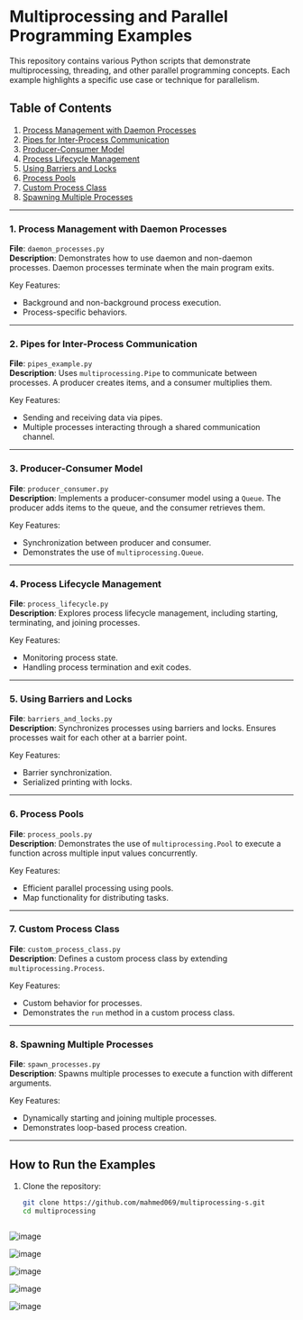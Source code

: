 # Multiprocessing and Parallel Programming Examples

This repository contains various Python scripts that demonstrate multiprocessing, threading, and other parallel programming concepts. Each example highlights a specific use case or technique for parallelism.

## Table of Contents

1. [Process Management with Daemon Processes](#1-process-management-with-daemon-processes)
2. [Pipes for Inter-Process Communication](#2-pipes-for-inter-process-communication)
3. [Producer-Consumer Model](#3-producer-consumer-model)
4. [Process Lifecycle Management](#4-process-lifecycle-management)
5. [Using Barriers and Locks](#5-using-barriers-and-locks)
6. [Process Pools](#6-process-pools)
7. [Custom Process Class](#7-custom-process-class)
8. [Spawning Multiple Processes](#8-spawning-multiple-processes)

---

### 1. Process Management with Daemon Processes

**File**: `daemon_processes.py`  
**Description**: Demonstrates how to use daemon and non-daemon processes. Daemon processes terminate when the main program exits.

Key Features:
- Background and non-background process execution.
- Process-specific behaviors.

---

### 2. Pipes for Inter-Process Communication

**File**: `pipes_example.py`  
**Description**: Uses `multiprocessing.Pipe` to communicate between processes. A producer creates items, and a consumer multiplies them.

Key Features:
- Sending and receiving data via pipes.
- Multiple processes interacting through a shared communication channel.

---

### 3. Producer-Consumer Model

**File**: `producer_consumer.py`  
**Description**: Implements a producer-consumer model using a `Queue`. The producer adds items to the queue, and the consumer retrieves them.

Key Features:
- Synchronization between producer and consumer.
- Demonstrates the use of `multiprocessing.Queue`.

---

### 4. Process Lifecycle Management

**File**: `process_lifecycle.py`  
**Description**: Explores process lifecycle management, including starting, terminating, and joining processes.

Key Features:
- Monitoring process state.
- Handling process termination and exit codes.

---

### 5. Using Barriers and Locks

**File**: `barriers_and_locks.py`  
**Description**: Synchronizes processes using barriers and locks. Ensures processes wait for each other at a barrier point.

Key Features:
- Barrier synchronization.
- Serialized printing with locks.

---

### 6. Process Pools

**File**: `process_pools.py`  
**Description**: Demonstrates the use of `multiprocessing.Pool` to execute a function across multiple input values concurrently.

Key Features:
- Efficient parallel processing using pools.
- Map functionality for distributing tasks.

---

### 7. Custom Process Class

**File**: `custom_process_class.py`  
**Description**: Defines a custom process class by extending `multiprocessing.Process`.

Key Features:
- Custom behavior for processes.
- Demonstrates the `run` method in a custom process class.

---

### 8. Spawning Multiple Processes

**File**: `spawn_processes.py`  
**Description**: Spawns multiple processes to execute a function with different arguments.

Key Features:
- Dynamically starting and joining multiple processes.
- Demonstrates loop-based process creation.

---

## How to Run the Examples

1. Clone the repository:
   ```bash
   git clone https://github.com/mahmed069/multiprocessing-s.git
   cd multiprocessing



![image](https://github.com/user-attachments/assets/6f8f6e54-3a6f-4de3-a4a1-ec3cc9e457a0)

![image](https://github.com/user-attachments/assets/863a0e08-4cdb-4720-ba7c-2f011a3c2fa2)

![image](https://github.com/user-attachments/assets/67c0e1cf-0b80-4be9-a0cb-f0d067e4ba27)

![image](https://github.com/user-attachments/assets/2ded58ec-6143-4020-a250-b60ebde2b125)

![image](https://github.com/user-attachments/assets/5639ada3-5005-4a91-a643-e9251ed0b505)
